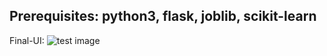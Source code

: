 Prerequisites: python3, flask, joblib, scikit-learn
---------------------------------------------------
Final-UI:
![test image](https://github.com/MarazMia/Verse-Base-Emotion-Analysis-of-Bengali-Music-from-Lyrics/tree/main/Prediction_With_GUI/test.jpg)
